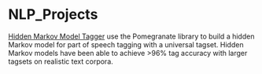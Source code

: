 # NLP_Projects
[Hidden Markov Model Tagger](/HMM-Tagger)
use the Pomegranate library to build a hidden Markov model for part of speech tagging with a universal tagset. Hidden Markov models have been able to achieve >96% tag accuracy with larger tagsets on realistic text corpora. 

